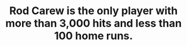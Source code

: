 ---
title:      
  - Rod Carew is the only player with more than 3,000 hits and less than 100 home runs.
secondary:
  - 3053 hits, 92 home runs. Carew's best single season home run record was 14 in 1975 with the Twins.
reference:
---